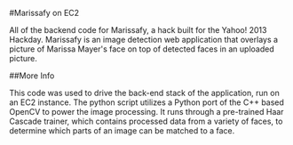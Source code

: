 #Marissafy on EC2

All of the backend code for Marissafy, a hack built for the Yahoo! 2013 Hackday. Marissafy is an image detection web application that overlays a picture of Marissa Mayer's face on top of detected faces in an uploaded picture.

##More Info

This code was used to drive the back-end stack of the application, run on an EC2 instance. The python script utilizes a Python port of the C++ based OpenCV to power the image processing. It runs through a pre-trained Haar Cascade trainer, which contains processed data from a variety of faces, to determine which parts of an image can be matched to a face.
